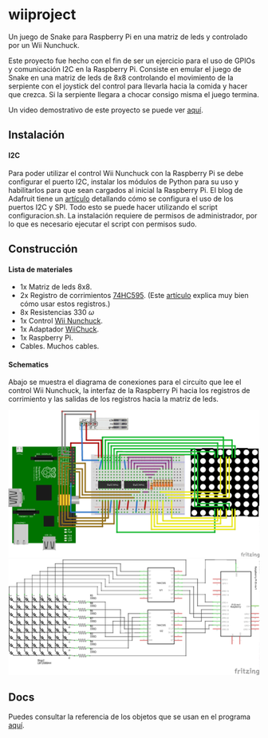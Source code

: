 wiiproject
==========

Un juego de Snake para Raspberry Pi en una matriz de leds y controlado por un Wii Nunchuck.

Este proyecto fue hecho con el fin de ser un ejercicio para el uso de GPIOs y comunicación I2C en la Raspberry Pi. Consiste en emular el juego de Snake en una matriz de leds de 8x8 controlando el movimiento de la serpiente con el joystick del control para llevarla hacia la comida y hacer que crezca. Si la serpiente llegara a chocar consigo misma el juego termina.

Un video demostrativo de este proyecto se puede ver [aquí](http://bit.ly/1F4Kg6V).


Instalación
-----------

#### I2C

Para poder utilizar el control Wii Nunchuck con la Raspberry Pi se debe configurar el puerto I2C, instalar los módulos de Python para su uso y habilitarlos para que sean cargados al inicial la Raspberry Pi. El blog de Adafruit tiene un [artículo](https://learn.adafruit.com/adafruits-raspberry-pi-lesson-4-gpio-setup/configuring-i2c) detallando cómo se configura el uso de los puertos I2C y SPI.
Todo esto se puede hacer utilizando el script configuracion.sh. La instalación requiere de permisos de administrador, por lo que es necesario ejecutar el script con permisos sudo.


Construcción
------------

#### Lista de materiales
* 1x Matriz de leds 8x8.
* 2x Registro de corrimientos [74HC595](https://www.sparkfun.com/datasheets/IC/SN74HC595.pdf). (Este [artículo](http://bildr.org/2011/02/74hc595/) explica muy bien cómo usar estos registros.)
* 8x Resistencias 330 $\omega$
* 1x Control [Wii Nunchuck](http://www.robotshop.com/media/files/PDF/inex-zx-nunchuck-datasheet.pdf).
* 1x Adaptador [WiiChuck](https://www.sparkfun.com/products/9281).
* 1x Raspberry Pi.
* Cables. Muchos cables.

#### Schematics

Abajo se muestra el diagrama de conexiones para el circuito que lee el control Wii Nunchuck, la interfaz de la Raspberry Pi hacia los registros de corrimiento y las salidas de los registros hacia la matriz de leds.

![Diagrama de conexiones](schematics/wiiproject_bb.png "Diagrama de conexiones")
![Esquemático](schematics/wiiproject_schem.png "Esquematico"	)


Docs
----
Puedes consultar la referencia de los objetos que se usan en el programa [aquí](http://wiiproject.rtfd.org).


